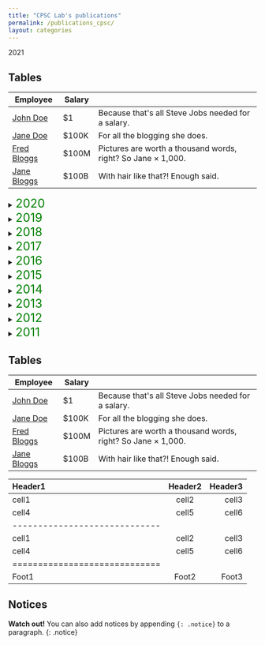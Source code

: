 ```yaml
---
title: "CPSC Lab's publications"
permalink: /publications_cpsc/
layout: categories
---
```




2021
## Tables
  
| Employee         | Salary |                                                              |
| --------         | ------ | ------------------------------------------------------------ |
| [John Doe](#)    | $1     | Because that's all Steve Jobs needed for a salary.           |
| [Jane Doe](#)    | $100K  | For all the blogging she does.                               |
| [Fred Bloggs](#) | $100M  | Pictures are worth a thousand words, right? So Jane × 1,000. |
| [Jane Bloggs](#) | $100B  | With hair like that?! Enough said.                           |

<details><summary><font size="5em" color="green">2020</font></summary><br>
| Employee         | Salary |                                                              |
| --------         | ------ | ------------------------------------------------------------ |
| [John Doe](#)    | $1     | Because that's all Steve Jobs needed for a salary.           |
| [Jane Doe](#)    | $100K  | For all the blogging she does.                               |
| [Fred Bloggs](#) | $100M  | Pictures are worth a thousand words, right? So Jane × 1,000. |
| [Jane Bloggs](#) | $100B  | With hair like that?! Enough said.                           |</details>
<details><summary><font size="5em" color="green">2019</font></summary><br>This is how you dropdown.</details>
<details><summary><font size="5em" color="green">2018</font></summary><br>This is how you dropdown.</details>
<details><summary><font size="5em" color="green">2017</font></summary><br>This is how you dropdown.</details>
<details><summary><font size="5em" color="green">2016</font></summary><br>This is how you dropdown.</details>
<details><summary><font size="5em" color="green">2015</font></summary><br>This is how you dropdown.</details>
<details><summary><font size="5em" color="green">2014</font></summary><br>This is how you dropdown.</details>
<details><summary><font size="5em" color="green">2013</font></summary><br>This is how you dropdown.</details>
<details><summary><font size="5em" color="green">2012</font></summary><br>This is how you dropdown.</details>
<details><summary><font size="5em" color="green">2011</font></summary><br>This is how you dropdown.</details>




## Tables

| Employee         | Salary |                                                              |
| --------         | ------ | ------------------------------------------------------------ |
| [John Doe](#)    | $1     | Because that's all Steve Jobs needed for a salary.           |
| [Jane Doe](#)    | $100K  | For all the blogging she does.                               |
| [Fred Bloggs](#) | $100M  | Pictures are worth a thousand words, right? So Jane × 1,000. |
| [Jane Bloggs](#) | $100B  | With hair like that?! Enough said.                           |

| Header1 | Header2 | Header3 |
|:--------|:-------:|--------:|
| cell1   | cell2   | cell3   |
| cell4   | cell5   | cell6   |
|-----------------------------|
| cell1   | cell2   | cell3   |
| cell4   | cell5   | cell6   |
|=============================|
| Foot1   | Foot2   | Foot3   |

## Notices

**Watch out!** You can also add notices by appending `{: .notice}` to a paragraph.
{: .notice}
